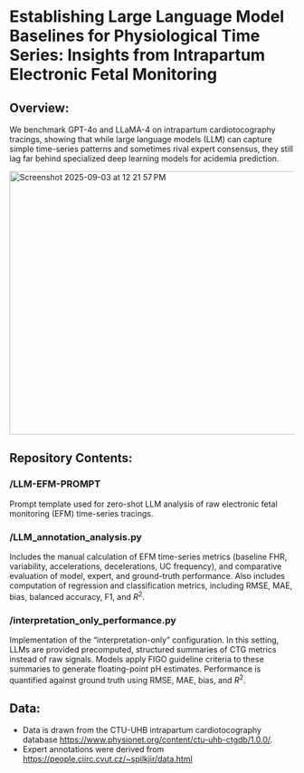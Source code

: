 # Establishing Large Language Model Baselines for Physiological Time Series: Insights from Intrapartum Electronic Fetal Monitoring

## Overview:
We benchmark GPT-4o and LLaMA-4 on intrapartum cardiotocography tracings, showing that while large language models (LLM) can capture simple time-series patterns and sometimes rival expert consensus, they still lag far behind specialized deep learning models for acidemia prediction.

<img width="854" height="465" alt="Screenshot 2025-09-03 at 12 21 57 PM" src="https://github.com/user-attachments/assets/2a081890-f6a1-448e-8ec4-4433e1e6690a" />

## Repository Contents:

### /LLM-EFM-PROMPT
Prompt template used for zero-shot LLM analysis of raw electronic fetal monitoring (EFM) time-series tracings.

### /LLM_annotation_analysis.py
Includes the manual calculation of EFM time-series metrics (baseline FHR, variability, accelerations, decelerations, UC frequency), and comparative evaluation of model, expert, and ground-truth performance. Also includes computation of regression and classification metrics, including RMSE, MAE, bias, balanced accuracy, F1, and $R^2$.

### /interpretation_only_performance.py
Implementation of the “interpretation-only” configuration. In this setting, LLMs are provided precomputed, structured summaries of CTG metrics instead of raw signals. Models apply FIGO guideline criteria to these summaries to generate floating-point pH estimates. Performance is quantified against ground truth using RMSE, MAE, bias, and $R^2$.

## Data:
- Data is drawn from the CTU-UHB intrapartum cardiotocography database https://www.physionet.org/content/ctu-uhb-ctgdb/1.0.0/.
- Expert annotations were derived from https://people.ciirc.cvut.cz/~spilkjir/data.html
